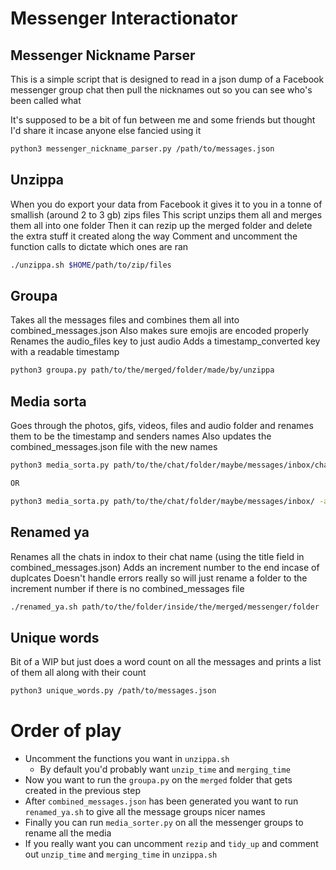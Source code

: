 # Messenger Interactionator

## Messenger Nickname Parser

This is a simple script that is designed to read in a json dump of a Facebook messenger group chat then pull the nicknames out so you can see who's been called what

It's supposed to be a bit of fun between me and some friends but thought I'd share it incase anyone else fancied using it

```bash
python3 messenger_nickname_parser.py /path/to/messages.json
```

## Unzippa

When you do export your data from Facebook it gives it to you in a tonne of smallish (around 2 to 3 gb) zips files
This script unzips them all and merges them all into one folder
Then it can rezip up the merged folder and delete the extra stuff it created along the way
Comment and uncomment the function calls to dictate which ones are ran

```bash
./unzippa.sh $HOME/path/to/zip/files
```

## Groupa

Takes all the messages files and combines them all into combined_messages.json
Also makes sure emojis are encoded properly
Renames the audio_files key to just audio
Adds a timestamp_converted key with a readable timestamp

```bash
python3 groupa.py path/to/the/merged/folder/made/by/unzippa
```

## Media sorta

Goes through the photos, gifs, videos, files and audio folder and renames them to be the timestamp and senders names
Also updates the combined_messages.json file with the new names

```bash
python3 media_sorta.py path/to/the/chat/folder/maybe/messages/inbox/chat

OR

python3 media_sorta.py path/to/the/chat/folder/maybe/messages/inbox/ -a
```

## Renamed ya

Renames all the chats in indox to their chat name (using the title field in combined_messages.json)
Adds an increment number to the end incase of duplcates
Doesn't handle errors really so will just rename a folder to the increment number if there is no combined_messages file

```bash
./renamed_ya.sh path/to/the/folder/inside/the/merged/messenger/folder
```

## Unique words

Bit of a WIP but just does a word count on all the messages and prints a list of them all along with their count

```bash
python3 unique_words.py /path/to/messages.json
```

# Order of play

-   Uncomment the functions you want in `unzippa.sh`
    -   By default you'd probably want `unzip_time` and `merging_time`
-   Now you want to run the `groupa.py` on the `merged` folder that gets created in the previous step
-   After `combined_messages.json` has been generated you want to run `renamed_ya.sh` to give all the message groups nicer names
-   Finally you can run `media_sorter.py` on all the messenger groups to rename all the media
-   If you really want you can uncomment `rezip` and `tidy_up` and comment out `unzip_time` and `merging_time` in `unzippa.sh`
